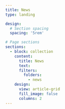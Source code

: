 ```yaml
---
title: News
type: landing

design:
  # Section spacing
  spacing: '5rem'

# Page sections
sections:
  - block: collection
    content:
      title: News
      text: 
      filters:
        folders:
          - news
    design:
      view: article-grid
      fill_image: false
      columns: 2
---
```

